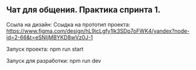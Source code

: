 Чат для общения. Практика спринта 1.
---
Ссыла на дизайн: Ссыдка на прототип проекта: https://www.figma.com/design/hL9icLgfy1lk3SDp7oFWK4/yandex?node-id=2-66&t=eSNIjMBYKD8wVz0J-1

Запуск проекта: npm run start

Запуск для разработки: npm run dev
